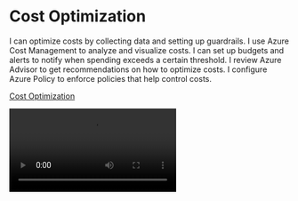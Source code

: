 # Cost Optimization

I can optimize costs by collecting data and setting up guardrails.
I use Azure Cost Management to analyze and visualize costs.
I can set up budgets and alerts to notify when spending exceeds a certain threshold.
I review Azure Advisor to get recommendations on how to optimize costs.
I configure Azure Policy to enforce policies that help control costs.

[Cost Optimization](https://vimeo.com/1076187145?share=copy)

<video src="https://vimeo.com/1076187145"/>
